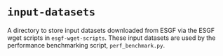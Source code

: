 # `input-datasets`

A directory to store input datasets downloaded from ESGF via the ESGF wget scripts
in `esgf-wget-scripts`. These input datasets are used by the performance benchmarking
script, `perf_benchmark.py`.

